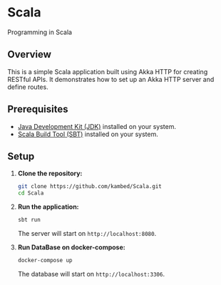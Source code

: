 # Scala
Programming in Scala

## Overview
This is a simple Scala application built using Akka HTTP for creating RESTful APIs. It demonstrates how to set up an Akka HTTP server and define routes.

## Prerequisites
- [Java Development Kit (JDK)](https://adoptopenjdk.net/) installed on your system.
- [Scala Build Tool (SBT)](https://www.scala-sbt.org/) installed on your system.

## Setup
1. **Clone the repository:**
   ```bash
   git clone https://github.com/kambed/Scala.git
   cd Scala

2. **Run the application:**
   ```bash
   sbt run
   ```
   The server will start on `http://localhost:8080`.

3. **Run DataBase on  docker-compose:**
   ```bash
   docker-compose up
   ```
   The database will start on `http://localhost:3306`.